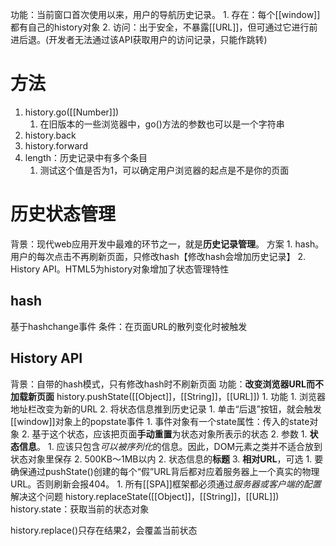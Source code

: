 功能：当前窗口首次使用以来，用户的导航历史记录。
	1. 存在：每个[[window]]都有自己的history对象
	2. 访问：出于安全，不暴露[[URL]]，但可通过它进行前进后退。(开发者无法通过该API获取用户的访问记录，只能作跳转)
# 方法
1. history.go([[Number]])
	1. 在旧版本的一些浏览器中，go()方法的参数也可以是一个字符串
2. history.back
3. history.forward
4. length：历史记录中有多个条目
	1. 测试这个值是否为1，可以确定用户浏览器的起点是不是你的页面
# 历史状态管理
背景：现代web应用开发中最难的环节之一，就是**历史记录管理**。
方案
	1. hash。用户的每次点击不再刷新页面，只修改hash【修改hash会增加历史记录】
	2. History API。HTML5为history对象增加了状态管理特性
## hash
基于hashchange事件
条件：在页面URL的散列变化时被触发
## History API
背景：自带的hash模式，只有修改hash时不刷新页面
功能：**改变浏览器URL而不加载新页面** 
history.pushState([[Object]]，[[String]]，[[URL]])
	1. 功能
		1. 浏览器地址栏改变为新的URL
		2. 将状态信息推到历史记录
			1. 单击“后退”按钮，就会触发[[window]]对象上的popstate事件
				1. 事件对象有一个state属性：传入的state对象
				2. 基于这个状态，应该把页面**手动重置**为状态对象所表示的状态
	2. 参数
		1. **状态信息**。
			1. 应该只包含*可以被序列化*的信息。因此，DOM元素之类并不适合放到状态对象里保存
			2. 500KB～1MB以内
		2. 状态信息的**标题** 
		3. **相对URL**，可选
			1. 要确保通过pushState()创建的每个“假”URL背后都对应着服务器上一个真实的物理URL。否则刷新会报404。
				1. 所有[[SPA]]框架都必须通过*服务器或客户端的配置*解决这个问题
history.replaceState([[Object]]，[[String]]，[[URL]])
history.state：获取当前的状态对象

history.replace()只存在结果2，会覆盖当前状态